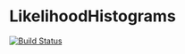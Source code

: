 # LikelihoodHistograms

[![Build Status](https://github.com/oskarhs/LikelihoodHistograms.jl/actions/workflows/CI.yml/badge.svg?branch=master)](https://github.com/oskarhs/LikelihoodHistograms.jl/actions/workflows/CI.yml?query=branch%3Amaster)
